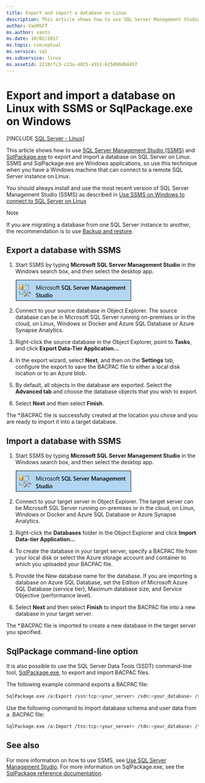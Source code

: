 ```yaml
---
title: Export and import a database on Linux
description: This article shows how to use SQL Server Management Studio and SqlPackage.exe to export and import a database on SQL Server on Linux.
author: VanMSFT 
ms.author: vanto
ms.date: 10/02/2017
ms.topic: conceptual
ms.service: sql
ms.subservice: linux
ms.assetid: 2210cfc3-c23a-4025-a551-625890d6845f
---
```

# Export and import a database on Linux with SSMS or SqlPackage.exe on Windows

[!INCLUDE [SQL Server - Linux](../includes/applies-to-version/sql-linux.md)]

This article shows how to use [SQL Server Management Studio (SSMS)](../ssms/download-sql-server-management-studio-ssms.md) and [SqlPackage.exe](../tools/sqlpackage/sqlpackage.md) to export and import a database on SQL Server on Linux. SSMS and SqlPackage.exe are Windows applications, so use this technique when you have a Windows machine that can connect to a remote SQL Server instance on Linux.

You should always install and use the most recent version of SQL Server Management Studio (SSMS) as described in [Use SSMS on Windows to connect to SQL Server on Linux](sql-server-linux-manage-ssms.md)

> [!NOTE]
> If you are migrating a database from one SQL Server instance to another, the recommendation is to use [Backup and restore](sql-server-linux-migrate-restore-database.md).

## Export a database with SSMS

1. Start SSMS by typing **Microsoft SQL Server Management Studio** in the Windows search box, and then select the desktop app.

    ![SQL Server Management Studio](./media/sql-server-linux-manage-ssms/ssms.png) 

2. Connect to your source database in Object Explorer. The source database can be in Microsoft SQL Server running on-premises or in the cloud, on Linux, Windows or Docker and Azure SQL Database or Azure Synapse Analytics.

3. Right-click the source database in the Object Explorer, point to **Tasks**, and click **Export Data-Tier Application...**

4. In the export wizard, select **Next**, and then on the **Settings** tab, configure the export to save the BACPAC file to either a local disk location or to an Azure blob.

5. By default, all objects in the database are exported. Select the **Advanced tab** and choose the database objects that you wish to export.

6. Select **Next** and then select **Finish**.

The *.BACPAC file is successfully created at the location you chose and you are ready to import it into a target database.

## Import a database with SSMS

1. Start SSMS by typing **Microsoft SQL Server Management Studio** in the Windows search box, and then select the desktop app.

    ![SQL Server Management Studio](./media/sql-server-linux-manage-ssms/ssms.png) 

2. Connect to your target server in Object Explorer. The target server can be Microsoft SQL Server running on-premises or in the cloud, on Linux, Windows or Docker and Azure SQL Database or Azure Synapse Analytics.

3. Right-click the **Databases** folder in the Object Explorer and click **Import Data-tier Application...**

4. To create the database in your target server, specify a BACPAC file from your local disk or select the Azure storage account and container to which you uploaded your BACPAC file.

5. Provide the New database name for the database. If you are importing a database on Azure SQL Database, set the Edition of Microsoft Azure SQL Database (service tier), Maximum database size, and Service Objective (performance level).

6. Select **Next** and then select **Finish** to import the BACPAC file into a new database in your target server.

The *.BACPAC file is imported to create a new database in the target server you specified.

## <a id="sqlpackage"></a> SqlPackage command-line option

It is also possible to use the SQL Server Data Tools (SSDT) command-line tool, [SqlPackage.exe](../tools/sqlpackage/sqlpackage.md), to export and import BACPAC files.

The following example command exports a BACPAC file:

```bash
SqlPackage.exe /a:Export /ssn:tcp:<your_server> /sdn:<your_database> /su:<username> /sp:<password> /tf:<path_to_bacpac>
```

Use the following command to import database schema and user data from a .BACPAC file:

```bash
SqlPackage.exe /a:Import /tsn:tcp:<your_server> /tdn:<your_database> /tu:<username> /tp:<password> /sf:<path_to_bacpac>

```

## See also
For more information on how to use SSMS, see [Use SQL Server Management Studio](../ssms/sql-server-management-studio-ssms.md). For more information on SqlPackage.exe, see the [SqlPackage reference documentation](../tools/sqlpackage/sqlpackage.md).
